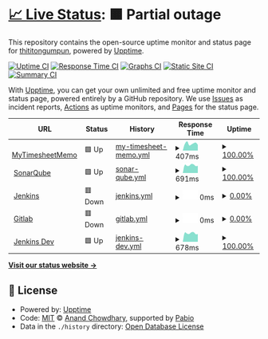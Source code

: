 # [📈 Live Status](https://thititongumpun.github.io/uptime): <!--live status--> **🟧 Partial outage**

This repository contains the open-source uptime monitor and status page for [thititongumpun](thiti.wcydtt.co), powered by [Upptime](https://github.com/upptime/upptime).

[![Uptime CI](https://github.com/thititongumpun/uptime/workflows/Uptime%20CI/badge.svg)](https://github.com/thititongumpun/uptime/actions?query=workflow%3A%22Uptime+CI%22)
[![Response Time CI](https://github.com/thititongumpun/uptime/workflows/Response%20Time%20CI/badge.svg)](https://github.com/thititongumpun/uptime/actions?query=workflow%3A%22Response+Time+CI%22)
[![Graphs CI](https://github.com/thititongumpun/uptime/workflows/Graphs%20CI/badge.svg)](https://github.com/thititongumpun/uptime/actions?query=workflow%3A%22Graphs+CI%22)
[![Static Site CI](https://github.com/thititongumpun/uptime/workflows/Static%20Site%20CI/badge.svg)](https://github.com/thititongumpun/uptime/actions?query=workflow%3A%22Static+Site+CI%22)
[![Summary CI](https://github.com/thititongumpun/uptime/workflows/Summary%20CI/badge.svg)](https://github.com/thititongumpun/uptime/actions?query=workflow%3A%22Summary+CI%22)

With [Upptime](https://upptime.js.org), you can get your own unlimited and free uptime monitor and status page, powered entirely by a GitHub repository. We use [Issues](https://github.com/thititongumpun/uptime/issues) as incident reports, [Actions](https://github.com/thititongumpun/uptime/actions) as uptime monitors, and [Pages](https://thititongumpun.github.io/uptime) for the status page.

<!--start: status pages-->
<!-- This summary is generated by Upptime (https://github.com/upptime/upptime) -->
<!-- Do not edit this manually, your changes will be overwritten -->
<!-- prettier-ignore -->
| URL | Status | History | Response Time | Uptime |
| --- | ------ | ------- | ------------- | ------ |
| <img alt="" src="https://icons.duckduckgo.com/ip3/pwa.wcydtt.co.ico" height="13"> [MyTimesheetMemo](https://pwa.wcydtt.co) | 🟩 Up | [my-timesheet-memo.yml](https://github.com/thititongumpun/uptime/commits/HEAD/history/my-timesheet-memo.yml) | <details><summary><img alt="Response time graph" src="./graphs/my-timesheet-memo/response-time-week.png" height="20"> 407ms</summary><br><a href="https://uptime.wcydtt.co/history/my-timesheet-memo"><img alt="Response time 310" src="https://img.shields.io/endpoint?url=https%3A%2F%2Fraw.githubusercontent.com%2Fthititongumpun%2Fuptime%2FHEAD%2Fapi%2Fmy-timesheet-memo%2Fresponse-time.json"></a><br><a href="https://uptime.wcydtt.co/history/my-timesheet-memo"><img alt="24-hour response time 338" src="https://img.shields.io/endpoint?url=https%3A%2F%2Fraw.githubusercontent.com%2Fthititongumpun%2Fuptime%2FHEAD%2Fapi%2Fmy-timesheet-memo%2Fresponse-time-day.json"></a><br><a href="https://uptime.wcydtt.co/history/my-timesheet-memo"><img alt="7-day response time 407" src="https://img.shields.io/endpoint?url=https%3A%2F%2Fraw.githubusercontent.com%2Fthititongumpun%2Fuptime%2FHEAD%2Fapi%2Fmy-timesheet-memo%2Fresponse-time-week.json"></a><br><a href="https://uptime.wcydtt.co/history/my-timesheet-memo"><img alt="30-day response time 357" src="https://img.shields.io/endpoint?url=https%3A%2F%2Fraw.githubusercontent.com%2Fthititongumpun%2Fuptime%2FHEAD%2Fapi%2Fmy-timesheet-memo%2Fresponse-time-month.json"></a><br><a href="https://uptime.wcydtt.co/history/my-timesheet-memo"><img alt="1-year response time 310" src="https://img.shields.io/endpoint?url=https%3A%2F%2Fraw.githubusercontent.com%2Fthititongumpun%2Fuptime%2FHEAD%2Fapi%2Fmy-timesheet-memo%2Fresponse-time-year.json"></a></details> | <details><summary><a href="https://uptime.wcydtt.co/history/my-timesheet-memo">100.00%</a></summary><a href="https://uptime.wcydtt.co/history/my-timesheet-memo"><img alt="All-time uptime 100.00%" src="https://img.shields.io/endpoint?url=https%3A%2F%2Fraw.githubusercontent.com%2Fthititongumpun%2Fuptime%2FHEAD%2Fapi%2Fmy-timesheet-memo%2Fuptime.json"></a><br><a href="https://uptime.wcydtt.co/history/my-timesheet-memo"><img alt="24-hour uptime 100.00%" src="https://img.shields.io/endpoint?url=https%3A%2F%2Fraw.githubusercontent.com%2Fthititongumpun%2Fuptime%2FHEAD%2Fapi%2Fmy-timesheet-memo%2Fuptime-day.json"></a><br><a href="https://uptime.wcydtt.co/history/my-timesheet-memo"><img alt="7-day uptime 100.00%" src="https://img.shields.io/endpoint?url=https%3A%2F%2Fraw.githubusercontent.com%2Fthititongumpun%2Fuptime%2FHEAD%2Fapi%2Fmy-timesheet-memo%2Fuptime-week.json"></a><br><a href="https://uptime.wcydtt.co/history/my-timesheet-memo"><img alt="30-day uptime 100.00%" src="https://img.shields.io/endpoint?url=https%3A%2F%2Fraw.githubusercontent.com%2Fthititongumpun%2Fuptime%2FHEAD%2Fapi%2Fmy-timesheet-memo%2Fuptime-month.json"></a><br><a href="https://uptime.wcydtt.co/history/my-timesheet-memo"><img alt="1-year uptime 100.00%" src="https://img.shields.io/endpoint?url=https%3A%2F%2Fraw.githubusercontent.com%2Fthititongumpun%2Fuptime%2FHEAD%2Fapi%2Fmy-timesheet-memo%2Fuptime-year.json"></a></details>
| <img alt="" src="https://icons.duckduckgo.com/ip3/sonar.wcydtt.co.ico" height="13"> [SonarQube](https://sonar.wcydtt.co) | 🟩 Up | [sonar-qube.yml](https://github.com/thititongumpun/uptime/commits/HEAD/history/sonar-qube.yml) | <details><summary><img alt="Response time graph" src="./graphs/sonar-qube/response-time-week.png" height="20"> 691ms</summary><br><a href="https://uptime.wcydtt.co/history/sonar-qube"><img alt="Response time 756" src="https://img.shields.io/endpoint?url=https%3A%2F%2Fraw.githubusercontent.com%2Fthititongumpun%2Fuptime%2FHEAD%2Fapi%2Fsonar-qube%2Fresponse-time.json"></a><br><a href="https://uptime.wcydtt.co/history/sonar-qube"><img alt="24-hour response time 636" src="https://img.shields.io/endpoint?url=https%3A%2F%2Fraw.githubusercontent.com%2Fthititongumpun%2Fuptime%2FHEAD%2Fapi%2Fsonar-qube%2Fresponse-time-day.json"></a><br><a href="https://uptime.wcydtt.co/history/sonar-qube"><img alt="7-day response time 691" src="https://img.shields.io/endpoint?url=https%3A%2F%2Fraw.githubusercontent.com%2Fthititongumpun%2Fuptime%2FHEAD%2Fapi%2Fsonar-qube%2Fresponse-time-week.json"></a><br><a href="https://uptime.wcydtt.co/history/sonar-qube"><img alt="30-day response time 724" src="https://img.shields.io/endpoint?url=https%3A%2F%2Fraw.githubusercontent.com%2Fthititongumpun%2Fuptime%2FHEAD%2Fapi%2Fsonar-qube%2Fresponse-time-month.json"></a><br><a href="https://uptime.wcydtt.co/history/sonar-qube"><img alt="1-year response time 756" src="https://img.shields.io/endpoint?url=https%3A%2F%2Fraw.githubusercontent.com%2Fthititongumpun%2Fuptime%2FHEAD%2Fapi%2Fsonar-qube%2Fresponse-time-year.json"></a></details> | <details><summary><a href="https://uptime.wcydtt.co/history/sonar-qube">100.00%</a></summary><a href="https://uptime.wcydtt.co/history/sonar-qube"><img alt="All-time uptime 99.64%" src="https://img.shields.io/endpoint?url=https%3A%2F%2Fraw.githubusercontent.com%2Fthititongumpun%2Fuptime%2FHEAD%2Fapi%2Fsonar-qube%2Fuptime.json"></a><br><a href="https://uptime.wcydtt.co/history/sonar-qube"><img alt="24-hour uptime 100.00%" src="https://img.shields.io/endpoint?url=https%3A%2F%2Fraw.githubusercontent.com%2Fthititongumpun%2Fuptime%2FHEAD%2Fapi%2Fsonar-qube%2Fuptime-day.json"></a><br><a href="https://uptime.wcydtt.co/history/sonar-qube"><img alt="7-day uptime 100.00%" src="https://img.shields.io/endpoint?url=https%3A%2F%2Fraw.githubusercontent.com%2Fthititongumpun%2Fuptime%2FHEAD%2Fapi%2Fsonar-qube%2Fuptime-week.json"></a><br><a href="https://uptime.wcydtt.co/history/sonar-qube"><img alt="30-day uptime 100.00%" src="https://img.shields.io/endpoint?url=https%3A%2F%2Fraw.githubusercontent.com%2Fthititongumpun%2Fuptime%2FHEAD%2Fapi%2Fsonar-qube%2Fuptime-month.json"></a><br><a href="https://uptime.wcydtt.co/history/sonar-qube"><img alt="1-year uptime 99.64%" src="https://img.shields.io/endpoint?url=https%3A%2F%2Fraw.githubusercontent.com%2Fthititongumpun%2Fuptime%2FHEAD%2Fapi%2Fsonar-qube%2Fuptime-year.json"></a></details>
| <img alt="" src="https://icons.duckduckgo.com/ip3/jenkins.wcydtt.co.ico" height="13"> [Jenkins](https://jenkins.wcydtt.co/login) | 🟥 Down | [jenkins.yml](https://github.com/thititongumpun/uptime/commits/HEAD/history/jenkins.yml) | <details><summary><img alt="Response time graph" src="./graphs/jenkins/response-time-week.png" height="20"> 0ms</summary><br><a href="https://uptime.wcydtt.co/history/jenkins"><img alt="Response time 823" src="https://img.shields.io/endpoint?url=https%3A%2F%2Fraw.githubusercontent.com%2Fthititongumpun%2Fuptime%2FHEAD%2Fapi%2Fjenkins%2Fresponse-time.json"></a><br><a href="https://uptime.wcydtt.co/history/jenkins"><img alt="24-hour response time 0" src="https://img.shields.io/endpoint?url=https%3A%2F%2Fraw.githubusercontent.com%2Fthititongumpun%2Fuptime%2FHEAD%2Fapi%2Fjenkins%2Fresponse-time-day.json"></a><br><a href="https://uptime.wcydtt.co/history/jenkins"><img alt="7-day response time 0" src="https://img.shields.io/endpoint?url=https%3A%2F%2Fraw.githubusercontent.com%2Fthititongumpun%2Fuptime%2FHEAD%2Fapi%2Fjenkins%2Fresponse-time-week.json"></a><br><a href="https://uptime.wcydtt.co/history/jenkins"><img alt="30-day response time 0" src="https://img.shields.io/endpoint?url=https%3A%2F%2Fraw.githubusercontent.com%2Fthititongumpun%2Fuptime%2FHEAD%2Fapi%2Fjenkins%2Fresponse-time-month.json"></a><br><a href="https://uptime.wcydtt.co/history/jenkins"><img alt="1-year response time 823" src="https://img.shields.io/endpoint?url=https%3A%2F%2Fraw.githubusercontent.com%2Fthititongumpun%2Fuptime%2FHEAD%2Fapi%2Fjenkins%2Fresponse-time-year.json"></a></details> | <details><summary><a href="https://uptime.wcydtt.co/history/jenkins">0.00%</a></summary><a href="https://uptime.wcydtt.co/history/jenkins"><img alt="All-time uptime 23.51%" src="https://img.shields.io/endpoint?url=https%3A%2F%2Fraw.githubusercontent.com%2Fthititongumpun%2Fuptime%2FHEAD%2Fapi%2Fjenkins%2Fuptime.json"></a><br><a href="https://uptime.wcydtt.co/history/jenkins"><img alt="24-hour uptime 0.00%" src="https://img.shields.io/endpoint?url=https%3A%2F%2Fraw.githubusercontent.com%2Fthititongumpun%2Fuptime%2FHEAD%2Fapi%2Fjenkins%2Fuptime-day.json"></a><br><a href="https://uptime.wcydtt.co/history/jenkins"><img alt="7-day uptime 0.00%" src="https://img.shields.io/endpoint?url=https%3A%2F%2Fraw.githubusercontent.com%2Fthititongumpun%2Fuptime%2FHEAD%2Fapi%2Fjenkins%2Fuptime-week.json"></a><br><a href="https://uptime.wcydtt.co/history/jenkins"><img alt="30-day uptime 0.00%" src="https://img.shields.io/endpoint?url=https%3A%2F%2Fraw.githubusercontent.com%2Fthititongumpun%2Fuptime%2FHEAD%2Fapi%2Fjenkins%2Fuptime-month.json"></a><br><a href="https://uptime.wcydtt.co/history/jenkins"><img alt="1-year uptime 23.51%" src="https://img.shields.io/endpoint?url=https%3A%2F%2Fraw.githubusercontent.com%2Fthititongumpun%2Fuptime%2FHEAD%2Fapi%2Fjenkins%2Fuptime-year.json"></a></details>
| <img alt="" src="https://icons.duckduckgo.com/ip3/gitlab.wcydtt.co.ico" height="13"> [Gitlab](https://gitlab.wcydtt.co) | 🟥 Down | [gitlab.yml](https://github.com/thititongumpun/uptime/commits/HEAD/history/gitlab.yml) | <details><summary><img alt="Response time graph" src="./graphs/gitlab/response-time-week.png" height="20"> 0ms</summary><br><a href="https://uptime.wcydtt.co/history/gitlab"><img alt="Response time 1123" src="https://img.shields.io/endpoint?url=https%3A%2F%2Fraw.githubusercontent.com%2Fthititongumpun%2Fuptime%2FHEAD%2Fapi%2Fgitlab%2Fresponse-time.json"></a><br><a href="https://uptime.wcydtt.co/history/gitlab"><img alt="24-hour response time 0" src="https://img.shields.io/endpoint?url=https%3A%2F%2Fraw.githubusercontent.com%2Fthititongumpun%2Fuptime%2FHEAD%2Fapi%2Fgitlab%2Fresponse-time-day.json"></a><br><a href="https://uptime.wcydtt.co/history/gitlab"><img alt="7-day response time 0" src="https://img.shields.io/endpoint?url=https%3A%2F%2Fraw.githubusercontent.com%2Fthititongumpun%2Fuptime%2FHEAD%2Fapi%2Fgitlab%2Fresponse-time-week.json"></a><br><a href="https://uptime.wcydtt.co/history/gitlab"><img alt="30-day response time 0" src="https://img.shields.io/endpoint?url=https%3A%2F%2Fraw.githubusercontent.com%2Fthititongumpun%2Fuptime%2FHEAD%2Fapi%2Fgitlab%2Fresponse-time-month.json"></a><br><a href="https://uptime.wcydtt.co/history/gitlab"><img alt="1-year response time 1123" src="https://img.shields.io/endpoint?url=https%3A%2F%2Fraw.githubusercontent.com%2Fthititongumpun%2Fuptime%2FHEAD%2Fapi%2Fgitlab%2Fresponse-time-year.json"></a></details> | <details><summary><a href="https://uptime.wcydtt.co/history/gitlab">0.00%</a></summary><a href="https://uptime.wcydtt.co/history/gitlab"><img alt="All-time uptime 23.52%" src="https://img.shields.io/endpoint?url=https%3A%2F%2Fraw.githubusercontent.com%2Fthititongumpun%2Fuptime%2FHEAD%2Fapi%2Fgitlab%2Fuptime.json"></a><br><a href="https://uptime.wcydtt.co/history/gitlab"><img alt="24-hour uptime 0.00%" src="https://img.shields.io/endpoint?url=https%3A%2F%2Fraw.githubusercontent.com%2Fthititongumpun%2Fuptime%2FHEAD%2Fapi%2Fgitlab%2Fuptime-day.json"></a><br><a href="https://uptime.wcydtt.co/history/gitlab"><img alt="7-day uptime 0.00%" src="https://img.shields.io/endpoint?url=https%3A%2F%2Fraw.githubusercontent.com%2Fthititongumpun%2Fuptime%2FHEAD%2Fapi%2Fgitlab%2Fuptime-week.json"></a><br><a href="https://uptime.wcydtt.co/history/gitlab"><img alt="30-day uptime 0.00%" src="https://img.shields.io/endpoint?url=https%3A%2F%2Fraw.githubusercontent.com%2Fthititongumpun%2Fuptime%2FHEAD%2Fapi%2Fgitlab%2Fuptime-month.json"></a><br><a href="https://uptime.wcydtt.co/history/gitlab"><img alt="1-year uptime 23.52%" src="https://img.shields.io/endpoint?url=https%3A%2F%2Fraw.githubusercontent.com%2Fthititongumpun%2Fuptime%2FHEAD%2Fapi%2Fgitlab%2Fuptime-year.json"></a></details>
| <img alt="" src="https://icons.duckduckgo.com/ip3/jenkins-dev.wcydtt.co.ico" height="13"> [Jenkins Dev](https://jenkins-dev.wcydtt.co/login) | 🟩 Up | [jenkins-dev.yml](https://github.com/thititongumpun/uptime/commits/HEAD/history/jenkins-dev.yml) | <details><summary><img alt="Response time graph" src="./graphs/jenkins-dev/response-time-week.png" height="20"> 678ms</summary><br><a href="https://uptime.wcydtt.co/history/jenkins-dev"><img alt="Response time 750" src="https://img.shields.io/endpoint?url=https%3A%2F%2Fraw.githubusercontent.com%2Fthititongumpun%2Fuptime%2FHEAD%2Fapi%2Fjenkins-dev%2Fresponse-time.json"></a><br><a href="https://uptime.wcydtt.co/history/jenkins-dev"><img alt="24-hour response time 610" src="https://img.shields.io/endpoint?url=https%3A%2F%2Fraw.githubusercontent.com%2Fthititongumpun%2Fuptime%2FHEAD%2Fapi%2Fjenkins-dev%2Fresponse-time-day.json"></a><br><a href="https://uptime.wcydtt.co/history/jenkins-dev"><img alt="7-day response time 678" src="https://img.shields.io/endpoint?url=https%3A%2F%2Fraw.githubusercontent.com%2Fthititongumpun%2Fuptime%2FHEAD%2Fapi%2Fjenkins-dev%2Fresponse-time-week.json"></a><br><a href="https://uptime.wcydtt.co/history/jenkins-dev"><img alt="30-day response time 709" src="https://img.shields.io/endpoint?url=https%3A%2F%2Fraw.githubusercontent.com%2Fthititongumpun%2Fuptime%2FHEAD%2Fapi%2Fjenkins-dev%2Fresponse-time-month.json"></a><br><a href="https://uptime.wcydtt.co/history/jenkins-dev"><img alt="1-year response time 750" src="https://img.shields.io/endpoint?url=https%3A%2F%2Fraw.githubusercontent.com%2Fthititongumpun%2Fuptime%2FHEAD%2Fapi%2Fjenkins-dev%2Fresponse-time-year.json"></a></details> | <details><summary><a href="https://uptime.wcydtt.co/history/jenkins-dev">100.00%</a></summary><a href="https://uptime.wcydtt.co/history/jenkins-dev"><img alt="All-time uptime 99.64%" src="https://img.shields.io/endpoint?url=https%3A%2F%2Fraw.githubusercontent.com%2Fthititongumpun%2Fuptime%2FHEAD%2Fapi%2Fjenkins-dev%2Fuptime.json"></a><br><a href="https://uptime.wcydtt.co/history/jenkins-dev"><img alt="24-hour uptime 100.00%" src="https://img.shields.io/endpoint?url=https%3A%2F%2Fraw.githubusercontent.com%2Fthititongumpun%2Fuptime%2FHEAD%2Fapi%2Fjenkins-dev%2Fuptime-day.json"></a><br><a href="https://uptime.wcydtt.co/history/jenkins-dev"><img alt="7-day uptime 100.00%" src="https://img.shields.io/endpoint?url=https%3A%2F%2Fraw.githubusercontent.com%2Fthititongumpun%2Fuptime%2FHEAD%2Fapi%2Fjenkins-dev%2Fuptime-week.json"></a><br><a href="https://uptime.wcydtt.co/history/jenkins-dev"><img alt="30-day uptime 100.00%" src="https://img.shields.io/endpoint?url=https%3A%2F%2Fraw.githubusercontent.com%2Fthititongumpun%2Fuptime%2FHEAD%2Fapi%2Fjenkins-dev%2Fuptime-month.json"></a><br><a href="https://uptime.wcydtt.co/history/jenkins-dev"><img alt="1-year uptime 99.64%" src="https://img.shields.io/endpoint?url=https%3A%2F%2Fraw.githubusercontent.com%2Fthititongumpun%2Fuptime%2FHEAD%2Fapi%2Fjenkins-dev%2Fuptime-year.json"></a></details>

<!--end: status pages-->

[**Visit our status website →**](https://thititongumpun.github.io/uptime)

## 📄 License

- Powered by: [Upptime](https://github.com/upptime/upptime)
- Code: [MIT](./LICENSE) © [Anand Chowdhary](https://anandchowdhary.com), supported by [Pabio](https://pabio.com)
- Data in the `./history` directory: [Open Database License](https://opendatacommons.org/licenses/odbl/1-0/)
